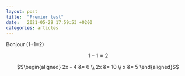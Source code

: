 ```yaml
---
layout: post
title:  "Premier test"
date:   2021-05-29 17:59:53 +0200
categories: articles
---
```


Bonjour \(1+1=2\)

$$1+1=2$$

$$\begin{aligned} 2x - 4 &= 6 \\ 2x &= 10 \\ x &= 5 \end{aligned}$$
